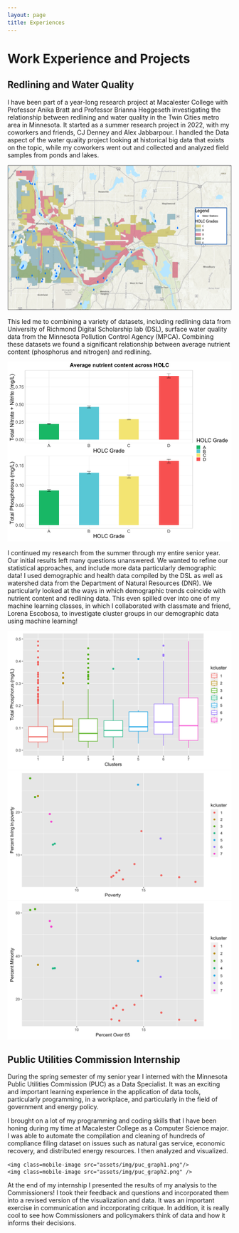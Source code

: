 ```yaml
---
layout: page
title: Experiences
---
```


# Work Experience and Projects

 
## Redlining and Water Quality
 
I have been part of a year-long research project at Macalester College with Professor Anika Bratt and Professor Brianna Heggeseth investigating the relationship between redlining and water quality in the Twin Cities metro area in Minnesota. It started as a summer research project in 2022, with my coworkers and friends, CJ Denney and Alex Jabbarpour. I handled the Data aspect of the water quality project looking at historical big data that exists on the topic, while my coworkers went out and collected and analyzed field samples from ponds and lakes. 

![](assets/img/redlining_map.png)

This led me to combining a variety of datasets, including redlining data from University of Richmond Digital Scholarship lab (DSL), surface water quality data from the Minnesota Pollution Control Agency (MPCA). Combining these datasets we found a significant relationship between average nutrient content (phosphorus and nitrogen) and redlining. 

![Alt text](assets/img/waterquality_plot1.png)

I continued my research from the summer through my entire senior year. Our initial results left many questions unanswered. We wanted to refine our statistical approaches, and include more data particularly demographic data! I used demographic and health data compiled by the DSL as well as watershed data from the Department of Natural Resources (DNR). We particularly looked at the ways in which demographic trends coincide with nutrient content and redlining data. This even spilled over into one of my machine learning classes, in which I collaborated with classmate and friend, Lorena Escobosa, to investigate cluster groups in our demographic data using machine learning!

![Alt text](assets/img/wq_phos_graph.png)
![Alt text](assets/img/wq_p65_graph.png)
![Alt text](assets/img/wq_minority_graph.png)



## Public Utilities Commission Internship

During the spring semester of my senior year I interned with the Minnesota Public Utilities Commission (PUC) as a Data Specialist. It was an exciting and important learning experience in the application of data tools, particularly programming, in a workplace, and particularly in the field of government and energy policy.  

I brought on a lot of my programming and coding skills that I have been honing during my time at Macalester College as a Computer Science major. I was able to automate the compilation and cleaning of hundreds of compliance filing dataset on issues such as natural gas service, economic recovery, and distributed energy resources. I then analyzed and visualized.


    <img class=mobile-image src="assets/img/puc_graph1.png"/> 
    <img class=mobile-image src="assets/img/puc_graph2.png" />

<style>
  .img {
    display: inline-block;
  }
  img.mobile-image {
    width: 49%;
    display: inline-block;
  }
</style>

At the end of my internship I presented the results of my analysis to the Commissioners! I took their feedback and questions and incorporated them into a revised version of the visualization and data. It was an important exercise in communication and incorporating critique. In addition, it is really cool to see how Commissioners and policymakers think of data and how it informs their decisions. 



